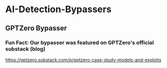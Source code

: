 # AI-Detection-Bypassers

## GPTZero Bypasser 

### Fun Fact: Our bypasser was featured on GPTZero's official substack (blog)
https://gptzero.substack.com/p/gptzero-case-study-models-and-exploits
